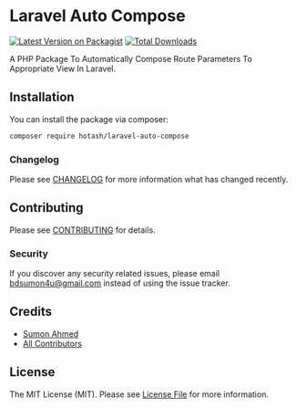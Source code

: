 # Laravel Auto Compose

[![Latest Version on Packagist](https://img.shields.io/packagist/v/hotash/laravel-auto-compose.svg?style=flat-square)](https://packagist.org/packages/hotash/laravel-auto-compose)
[![Total Downloads](https://img.shields.io/packagist/dt/hotash/laravel-auto-compose.svg?style=flat-square)](https://packagist.org/packages/hotash/laravel-auto-compose)

A PHP Package To Automatically Compose Route Parameters To Appropriate View In Laravel.

## Installation

You can install the package via composer:

```bash
composer require hotash/laravel-auto-compose
```

### Changelog

Please see [CHANGELOG](CHANGELOG.md) for more information what has changed recently.

## Contributing

Please see [CONTRIBUTING](CONTRIBUTING.md) for details.

### Security

If you discover any security related issues, please email bdsumon4u@gmail.com instead of using the issue tracker.

## Credits

- [Sumon Ahmed](https://github.com/bdsumon4u)
- [All Contributors](../../contributors)

## License

The MIT License (MIT). Please see [License File](LICENSE.md) for more information.
